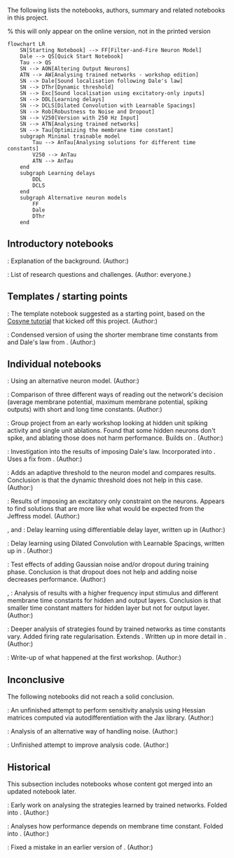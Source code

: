 The following lists the notebooks, authors, summary and related notebooks in this project.

% this will only appear on the online version, not in the printed version

```{mermaid}
flowchart LR
    SN[Starting Notebook] --> FF[Filter-and-Fire Neuron Model]
    Dale --> QS[Quick Start Notebook]
    Tau --> QS
    SN --> AON[Altering Output Neurons]
    ATN --> AW[Analysing trained networks - workshop edition]
    SN --> Dale[Sound localisation following Dale's law]
    SN --> DThr[Dynamic threshold]
    SN --> Exc[Sound localisation using excitatory-only inputs]
    SN --> DDL[Learning delays]
    SN --> DCLS[Dilated Convolution with Learnable Spacings]
    SN --> Rob[Robustness to Noise and Dropout]
    SN --> V250[Version with 250 Hz Input]
    SN --> ATN[Analysing trained networks]
    SN --> Tau[Optimizing the membrane time constant]
    subgraph Minimal trainable model
        Tau --> AnTau[Analysing solutions for different time constants]
        V250 --> AnTau
        ATN --> AnTau
    end
    subgraph Learning delays
        DDL
        DCLS
    end
    subgraph Alternative neuron models
        FF
        Dale
        DThr
    end
```

## Introductory notebooks

[](../research/1-Background.md)
    : Explanation of the background. (Author:)

[](../research/2-Questions.md)
    : List of research questions and challenges. (Author: everyone.)

## Templates / starting points

[](../research/3-Starting-Notebook.ipynb)
    : The template notebook suggested as a starting point, based on the [Cosyne tutorial](https://neural-reckoning.github.io/cosyne-tutorial-2022/) that kicked off this project. (Author:)

[](../research/4-Quick_Start.ipynb)
    : Condensed version of [](../research/3-Starting-Notebook.ipynb) using the shorter membrane time constants from [](../research/Optimizing-Membrane-Time-Constant.ipynb) and Dale's law from [](../research/Dales_law.ipynb). (Author:)  

## Individual notebooks

[](../research/Alt-Filter-and-Fire_Neuron_Model_SNN.ipynb)
    : Using an alternative neuron model. (Author:)

[](../research/Altering_output_neurons.ipynb)
    : Comparison of three different ways of reading out the network's decision (average membrane potential, maximum membrane potential, spiking outputs) with short and long time constants. (Author:)

[](../research/Analysing-Trained-Networks-Part2.ipynb)
    : Group project from an early workshop looking at hidden unit spiking activity and single unit ablations. Found that some hidden neurons don't spike, and ablating those does not harm performance. Builds on [](../research/Analysing-Trained-Networks.ipynb). (Author:)

[](../research/Dales_law.ipynb)
    : Investigation into the results of imposing Dale's law. Incorporated into [](../research/4-Quick_Start.ipynb). Uses a fix from [](../research/IE-neuron-distribution.ipynb). (Author:)

[](../research/Dynamic_threshold.ipynb)
    : Adds an adaptive threshold to the neuron model and compares results. Conclusion is that the dynamic threshold does not help in this case. (Author:)

[](../research/Excitatory-only-localisation.ipynb)
    : Results of imposing an excitatory only constraint on the neurons. Appears to find solutions that are more like what would be expected from the Jeffress model. (Author:)

[](../research/Learning_delays.ipynb), [](../research/Learning_delays_major_edit2.ipynb) and [](../research/Solving_problem_with_delay_learning.ipynb)
    : Delay learning using differentiable delay layer, written up in [](#delay-section) (Author:)

[](../research/Quick_Start_Delay_DCLS.ipynb)
    : Delay learning using Dilated Convolution with Learnable Spacings, written up in [](#delay-section). (Author:)

[](../research/Noise_robustness.ipynb)
    : Test effects of adding Gaussian noise and/or dropout during training phase. Conclusion is that dropout does not help and adding noise decreases performance. (Author:)

[](../research/Quick_Start_250HzClassification.ipynb), [](../research/Quick_Start_250HzClassification_CleanVersion.ipynb)
    : Analysis of results with a higher frequency input stimulus and different membrane time constants for hidden and output layers. Conclusion is that smaller time constant matters for hidden layer but not for output layer. (Author:)

[](../research/time-constant-solutions.ipynb)
    : Deeper analysis of strategies found by trained networks as time constants vary. Added firing rate regularisation. Extends [](../research/Optimizing-Membrane-Time-Constant.ipynb). Written up in more detail in [](#basic-model). (Author:)

[](../research/Workshop_1_Write_Up.md)
    : Write-up of what happened at the first workshop. (Author:)

## Inconclusive

The following notebooks did not reach a solid conclusion.

[](../research/Compute-hessians-jax-version.ipynb)
    : An unfinished attempt to perform sensitivity analysis using Hessian matrices computed via autodifferentiation with the Jax library. (Author:)

[](../research/Quick_Start_random.ipynb)
    : Analysis of an alternative way of handling noise. (Author:)

[](../research/SNN_sound_W1W2_threshold_plot.ipynb)
    : Unfinished attempt to improve analysis code. (Author:)

## Historical

This subsection includes notebooks whose content got merged into an updated notebook later.

[](../research/Analysing-Trained-Networks.ipynb)
    : Early work on analysing the strategies learned by trained networks. Folded into [](../research/Analysing-Trained-Networks-Part2.ipynb). (Author:)

[](../research/Optimizing-Membrane-Time-Constant.ipynb)
    : Analyses how performance depends on membrane time constant. Folded into [](../research/time-constant-solutions.ipynb). (Author:)

[](../research/IE-neuron-distribution.ipynb)
    : Fixed a mistake in an earlier version of [](../research/Dales_law.ipynb). (Author:)
